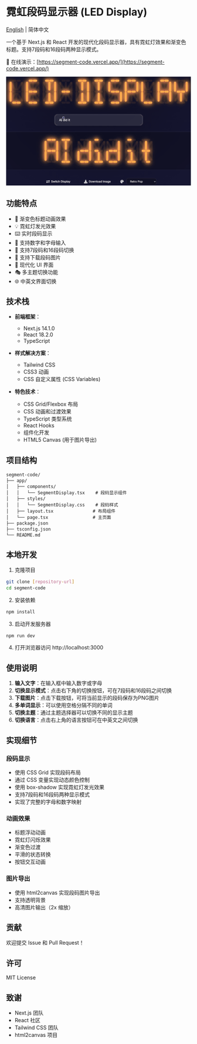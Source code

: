 # 霓虹段码显示器 (LED Display)

[English](./README_EN.md) | 简体中文

一个基于 Next.js 和 React 开发的现代化段码显示器，具有霓虹灯效果和渐变色标题。支持7段码和16段码两种显示模式。

🔗 在线演示：[https://segment-code.vercel.app/](https://segment-code.vercel.app/)

![LED Display Demo](demo.gif)

## 功能特点

- 🌈 渐变色标题动画效果
- 💡 霓虹灯发光效果
- ⌨️ 实时段码显示
- 🎯 支持数字和字母输入
- 🔄 支持7段码和16段码切换
- 💾 支持下载段码图片
- 🎨 现代化 UI 界面
- 🎭 多主题切换功能
- 🌐 中英文界面切换

## 技术栈

- **前端框架**：
  - Next.js 14.1.0
  - React 18.2.0
  - TypeScript

- **样式解决方案**：
  - Tailwind CSS
  - CSS3 动画
  - CSS 自定义属性 (CSS Variables)

- **特色技术**：
  - CSS Grid/Flexbox 布局
  - CSS 动画和过渡效果
  - TypeScript 类型系统
  - React Hooks
  - 组件化开发
  - HTML5 Canvas (用于图片导出)

## 项目结构

```
segment-code/
├── app/
│   ├── components/
│   │   └── SegmentDisplay.tsx    # 段码显示组件
│   ├── styles/
│   │   └── SegmentDisplay.css    # 段码样式
│   ├── layout.tsx               # 布局组件
│   └── page.tsx                 # 主页面
├── package.json
├── tsconfig.json
└── README.md
```

## 本地开发

1. 克隆项目
```bash
git clone [repository-url]
cd segment-code
```

2. 安装依赖
```bash
npm install
```

3. 启动开发服务器
```bash
npm run dev
```

4. 打开浏览器访问 http://localhost:3000

## 使用说明

1. **输入文字**：在输入框中输入数字或字母
2. **切换显示模式**：点击右下角的切换按钮，可在7段码和16段码之间切换
3. **下载图片**：点击下载按钮，可将当前显示的段码保存为PNG图片
4. **多单词显示**：可以使用空格分隔不同的单词
5. **切换主题**：通过主题选择器可以切换不同的显示主题
6. **切换语言**：点击右上角的语言按钮可在中英文之间切换

## 实现细节

### 段码显示

- 使用 CSS Grid 实现段码布局
- 通过 CSS 变量实现动态颜色控制
- 使用 box-shadow 实现霓虹灯发光效果
- 支持7段码和16段码两种显示模式
- 实现了完整的字母和数字映射

### 动画效果

- 标题浮动动画
- 霓虹灯闪烁效果
- 渐变色过渡
- 平滑的状态转换
- 按钮交互动画

### 图片导出

- 使用 html2canvas 实现段码图片导出
- 支持透明背景
- 高清图片输出（2x 缩放）

## 贡献

欢迎提交 Issue 和 Pull Request！

## 许可

MIT License

## 致谢

- Next.js 团队
- React 社区
- Tailwind CSS 团队
- html2canvas 项目 